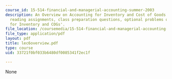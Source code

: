 ```yaml
---
course_id: 15-514-financial-and-managerial-accounting-summer-2003
description: An Overview on Accounting for Inventory and Cost of Goods Sold; Objectives,
  reading assignments, class preparation questions, optional problems on 'Accounting
  for Inventory and COGs'.
file_location: /coursemedia/15-514-financial-and-managerial-accounting-summer-2003/33721f0bf033b6480df0085341f2ec1f_lec6overview.pdf
file_type: application/pdf
layout: pdf
title: lec6overview.pdf
type: course
uid: 33721f0bf033b6480df0085341f2ec1f

---
```

None